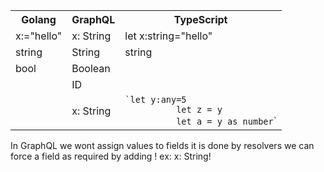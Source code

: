 <table>
  <tr>
<th>Golang</th><th>GraphQL</th><th>TypeScript</th>
    </tr>
   <tr>
<td>x:="hello"</td><td>x: String</td><td>let x:string="hello"</td>
    </tr>
    <tr>
  <td>string</td><td>String</td><td>string</td>
  </tr>  <tr>
   <td>bool</td><td>Boolean</td><td></td>
  </tr>  <tr>
   <td></td><td>ID</td><td></td>
  </tr>  
  <tr>
<td></td><td>x: String</td><td><code>`let y:any=5
          let z = <number>y
          let a = y as number</code>`
</td>
    </tr>
</table>


In GraphQL we wont assign values to fields it is done by resolvers 
we can force a field as required by adding ! ex: x: String!

